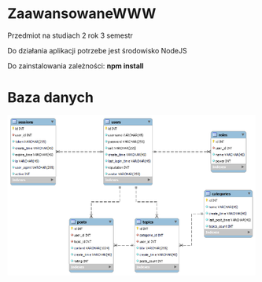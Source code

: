 # ZaawansowaneWWW
Przedmiot na studiach 2 rok 3 semestr

Do działania aplikacji potrzebe jest środowisko NodeJS

Do zainstalowania zależności: **npm install**

# Baza danych
![](<db.png>)